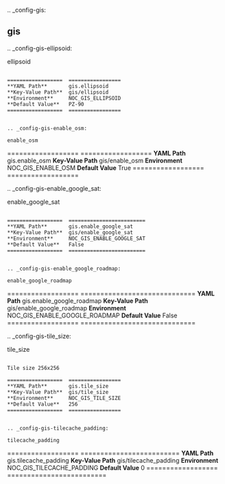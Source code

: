 .. _config-gis:

gis
---


.. _config-gis-ellipsoid:

ellipsoid
~~~~~~~~~

==================  =================
**YAML Path**       gis.ellipsoid
**Key-Value Path**  gis/ellipsoid
**Environment**     NOC_GIS_ELLIPSOID
**Default Value**   PZ-90
==================  =================


.. _config-gis-enable_osm:

enable_osm
~~~~~~~~~~

==================  ==================
**YAML Path**       gis.enable_osm
**Key-Value Path**  gis/enable_osm
**Environment**     NOC_GIS_ENABLE_OSM
**Default Value**   True
==================  ==================


.. _config-gis-enable_google_sat:

enable_google_sat
~~~~~~~~~~~~~~~~~

==================  =========================
**YAML Path**       gis.enable_google_sat
**Key-Value Path**  gis/enable_google_sat
**Environment**     NOC_GIS_ENABLE_GOOGLE_SAT
**Default Value**   False
==================  =========================


.. _config-gis-enable_google_roadmap:

enable_google_roadmap
~~~~~~~~~~~~~~~~~~~~~

==================  =============================
**YAML Path**       gis.enable_google_roadmap
**Key-Value Path**  gis/enable_google_roadmap
**Environment**     NOC_GIS_ENABLE_GOOGLE_ROADMAP
**Default Value**   False
==================  =============================


.. _config-gis-tile_size:

tile_size
~~~~~~~~~

Tile size 256x256

==================  =================
**YAML Path**       gis.tile_size
**Key-Value Path**  gis/tile_size
**Environment**     NOC_GIS_TILE_SIZE
**Default Value**   256
==================  =================


.. _config-gis-tilecache_padding:

tilecache_padding
~~~~~~~~~~~~~~~~~

==================  =========================
**YAML Path**       gis.tilecache_padding
**Key-Value Path**  gis/tilecache_padding
**Environment**     NOC_GIS_TILECACHE_PADDING
**Default Value**   0
==================  =========================


